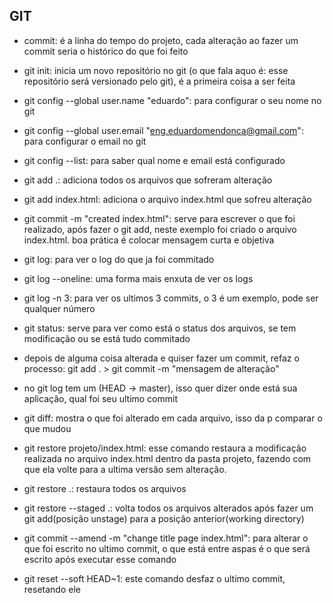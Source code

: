 ## GIT

- commit: é a linha do tempo do projeto, cada alteração ao fazer um commit seria o histórico do que foi feito

- git init: inicia um novo repositório no git (o que fala aquo é: esse repositório será versionado pelo git), é a primeira coisa a ser feita

- git config --global user.name "eduardo": para configurar o seu nome no git

- git config --global user.email "eng.eduardomendonca@gmail.com": para configurar o email no git

- git config --list: para saber qual nome e email está configurado

- git add .: adiciona todos os arquivos que sofreram alteração

- git add index.html: adiciona o arquivo index.html que sofreu alteração

- git commit -m "created index.html": serve para escrever o que foi realizado, após fazer o git add, neste exemplo foi criado o arquivo index.html. boa prática é colocar mensagem curta e objetiva

- git log: para ver o log do que ja foi commitado

- git log --oneline: uma forma mais enxuta de ver os logs

- git log -n 3: para ver os ultimos 3 commits, o 3 é um exemplo, pode ser qualquer número

- git status: serve para ver como está o status dos arquivos, se tem modificação ou se está tudo commitado

- depois de alguma coisa alterada e quiser fazer um commit, refaz o processo: git add . > git commit -m "mensagem de alteração"

- no git log tem um (HEAD -> master), isso quer dizer onde está sua aplicação, qual foi seu ultimo commit

- git diff: mostra o que foi alterado em cada arquivo, isso da p comparar o que mudou

- git restore projeto/index.html: esse comando restaura a modificação realizada no arquivo index.html dentro da pasta projeto, fazendo com que ela volte para a ultima versão sem alteração.

- git restore .: restaura todos os arquivos

- git restore --staged .: volta todos os arquivos alterados após fazer um git add(posição unstage) para a posição anterior(working directory)

- git commit --amend -m "change title page index.html": para alterar o que foi escrito no ultimo commit, o que está entre aspas é o que será escrito após executar esse comando

- git reset --soft HEAD~1: este comando desfaz o ultimo commit, resetando ele
